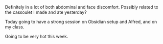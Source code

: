 Definitely in a lot of both abdominal and face discomfort. Possibly related to the cassoulet I made and ate yesterday? 

Today going to have a strong session on Obsidian setup and Alfred, and on my class. 

Going to be very hot this week. 


